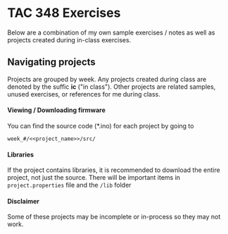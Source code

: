 # TAC 348 Exercises

Below are a combination of my own sample exercises / notes as well as projects created during in-class exercises. 

## Navigating projects

Projects are grouped by week. Any projects created during class are denoted by the suffic **ic** ("in class"). Other projects are related samples, unused exercises, or references for me during class. 

#### Viewing / Downloading firmware
You can find the source code (*.ino) for each project by going to 

```week_#/<<project_name>>/src/```

#### Libraries

If the project contains libraries, it is recommended to download the entire project, not just the source. There will be important items in `project.properties` file  and the ```/lib``` folder

#### Disclaimer

Some of these projects may be incomplete or in-process so they may not work.